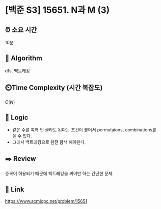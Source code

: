 # [백준 S3] 15651. N과 M (3)
 
## ⏰  **소요 시간**
10분

## :pushpin: **Algorithm**
dfs, 백트래킹

## ⏲️**Time Complexity (시간 복잡도)**
$O(N)$

## :round_pushpin: **Logic**
- 같은 수를 여러 번 골라도 된다는 조건이 붙어서 permutaions, combinations를 쓸 수 없다.
- 그래서 백트래킹으로 완전 탐색 해야한다.


## :black_nib: **Review**
중복이 허용되기 때문에 백트래킹을 써야만 하는 간단한 문제


## 📡 Link
https://www.acmicpc.net/problem/15651